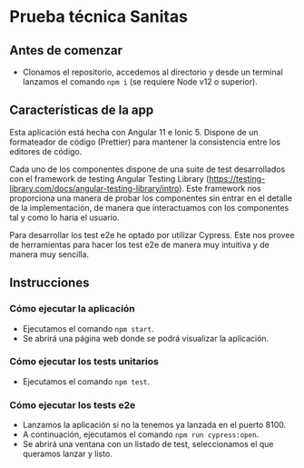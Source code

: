 # Prueba técnica Sanitas

## Antes de comenzar

- Clonamos el repositorio, accedemos al directorio y desde un terminal lanzamos el comando `npm i` (se requiere Node v12 o superior).

## Características de la app

Esta aplicación está hecha con Angular 11 e Ionic 5. Dispone de un formateador de código (Prettier) para mantener la consistencia entre los editores de código.

Cada uno de los componentes dispone de una suite de test desarrollados con el framework de testing Angular Testing Library (https://testing-library.com/docs/angular-testing-library/intro). Este framework nos proporciona una manera de probar los componentes sin entrar en el detalle de la implementación, de manera que interactuamos con los componentes tal y como lo haría el usuario.

Para desarrollar los test e2e he optado por utilizar Cypress. Este nos provee de herramientas para hacer los test e2e de manera muy intuitiva y de manera muy sencilla.

## Instrucciones

### Cómo ejecutar la aplicación

- Ejecutamos el comando `npm start`.
- Se abrirá una página web donde se podrá visualizar la aplicación.

### Cómo ejecutar los tests unitarios

- Ejecutamos el comando `npm test`.

### Cómo ejecutar los tests e2e

- Lanzamos la aplicación si no la tenemos ya lanzada en el puerto 8100.
- A continuación, ejecutamos el comando `npm run cypress:open`.
- Se abrirá una ventana con un listado de test, seleccionamos el que queramos lanzar y listo.
